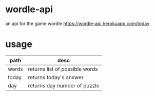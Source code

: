 # wordle-api
an api for the game wordle
https://wordle-api.herokuapp.com/today

# usage
| path  | desc                           |
|-------|--------------------------------|
| words | returns list of possible words |
| today | returns today's answer         |
| day   | returns day number of puzzle   |
